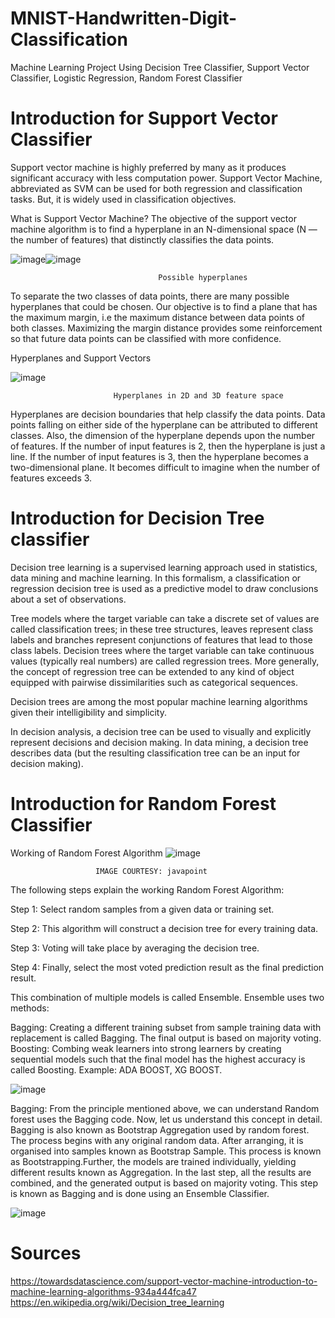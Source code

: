 # MNIST-Handwritten-Digit-Classification
Machine Learning Project Using Decision Tree Classifier, Support Vector Classifier, Logistic Regression, Random Forest Classifier

# Introduction for Support Vector Classifier
Support vector machine is highly preferred by many as it produces significant accuracy with less computation power. Support Vector Machine, abbreviated as SVM can be used for both regression and classification tasks. But, it is widely used in classification objectives.

What is Support Vector Machine?
The objective of the support vector machine algorithm is to find a hyperplane in an N-dimensional space
(N — the number of features) that distinctly classifies the data points.

![image](https://user-images.githubusercontent.com/91394241/217568365-cc70806a-ad5a-42a9-b6ab-49ab0736a692.png)![image](https://user-images.githubusercontent.com/91394241/217568422-ab47771b-2c36-4a8f-a66a-a9ae689af29f.png)

                                     Possible hyperplanes
                                  
To separate the two classes of data points, there are many possible hyperplanes that could be chosen. Our objective is to find a plane that has the maximum margin, i.e the maximum distance between data points of both classes. Maximizing the margin distance provides some reinforcement so that future data points can be classified with more confidence.

Hyperplanes and Support Vectors

![image](https://user-images.githubusercontent.com/91394241/217568473-1066a5b8-435c-446e-9e2a-719673e3230f.png)

                           Hyperplanes in 2D and 3D feature space


Hyperplanes are decision boundaries that help classify the data points. Data points falling on either side of the hyperplane can be attributed to different classes. Also, the dimension of the hyperplane depends upon the number of features. If the number of input features is 2, then the hyperplane is just a line. If the number of input features is 3, then the hyperplane becomes a two-dimensional plane. It becomes difficult to imagine when the number of features exceeds 3.


# Introduction for Decision Tree classifier

Decision tree learning is a supervised learning approach used in statistics, data mining and machine learning. In this formalism, a classification or regression decision tree is used as a predictive model to draw conclusions about a set of observations.

Tree models where the target variable can take a discrete set of values are called classification trees; in these tree structures, leaves represent class labels and branches represent conjunctions of features that lead to those class labels. Decision trees where the target variable can take continuous values (typically real numbers) are called regression trees. More generally, the concept of regression tree can be extended to any kind of object equipped with pairwise dissimilarities such as categorical sequences.

Decision trees are among the most popular machine learning algorithms given their intelligibility and simplicity.

In decision analysis, a decision tree can be used to visually and explicitly represent decisions and decision making. In data mining, a decision tree describes data (but the resulting classification tree can be an input for decision making).

# Introduction for Random Forest Classifier

Working of Random Forest Algorithm
![image](https://user-images.githubusercontent.com/91394241/217578326-6c0062cb-55e8-4487-a9fa-9d377170ad45.png)

                       IMAGE COURTESY: javapoint

The following steps explain the working Random Forest Algorithm:

Step 1: Select random samples from a given data or training set.

Step 2: This algorithm will construct a decision tree for every training data.

Step 3: Voting will take place by averaging the decision tree.

Step 4: Finally, select the most voted prediction result as the final prediction result.

This combination of multiple models is called Ensemble. Ensemble uses two methods:

Bagging: Creating a different training subset from sample training data with replacement is called Bagging. The final output is based on majority voting. 
Boosting: Combing weak learners into strong learners by creating sequential models such that the final model has the highest accuracy is called Boosting. Example: ADA BOOST, XG BOOST. 

![image](https://user-images.githubusercontent.com/91394241/217578457-6af85ca9-5a62-481b-b369-69831228ebcb.png)


Bagging: From the principle mentioned above, we can understand Random forest uses the Bagging code. Now, let us understand this concept in detail. Bagging is also known as Bootstrap Aggregation used by random forest. The process begins with any original random data. After arranging, it is organised into samples known as Bootstrap Sample. This process is known as Bootstrapping.Further, the models are trained individually, yielding different results known as Aggregation. In the last step, all the results are combined, and the generated output is based on majority voting. This step is known as Bagging and is done using an Ensemble Classifier.

![image](https://user-images.githubusercontent.com/91394241/217578552-aeba14e4-0d88-4074-b5d8-8a82d8498472.png)








# Sources 
https://towardsdatascience.com/support-vector-machine-introduction-to-machine-learning-algorithms-934a444fca47
https://en.wikipedia.org/wiki/Decision_tree_learning

